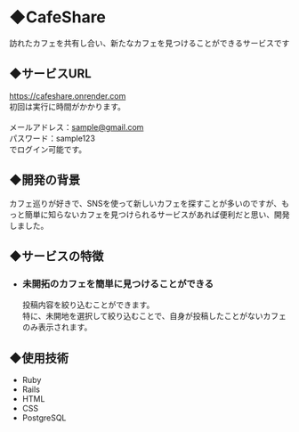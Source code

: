 # ◆CafeShare
訪れたカフェを共有し合い、新たなカフェを見つけることができるサービスです


## ◆サービスURL
https://cafeshare.onrender.com <br>
初回は実行に時間がかかります。<br><br>
メールアドレス：sample@gmail.com<br>
パスワード：sample123 <br>
でログイン可能です。



## ◆開発の背景
カフェ巡りが好きで、SNSを使って新しいカフェを探すことが多いのですが、もっと簡単に知らないカフェを見つけられるサービスがあれば便利だと思い、開発しました。





## ◆サービスの特徴
- ### 未開拓のカフェを簡単に見つけることができる
  投稿内容を絞り込むことができます。<br>
  特に、未開地を選択して絞り込むことで、自身が投稿したことがないカフェのみ表示されます。






## ◆使用技術
- Ruby
- Rails
- HTML
- CSS
- PostgreSQL
